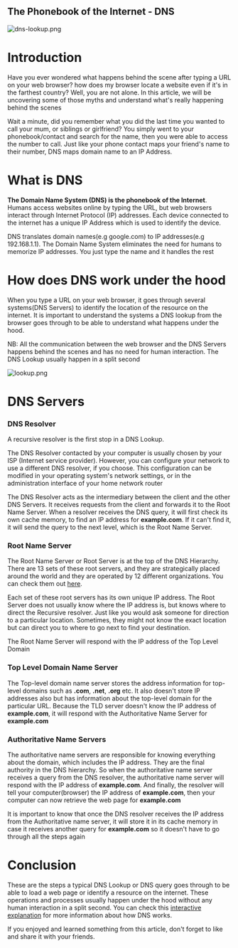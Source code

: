 ## The Phonebook of the Internet - DNS

![dns-lookup.png](https://cdn.hashnode.com/res/hashnode/image/upload/v1604128454353/6i55H8U97.png)

# Introduction

Have you ever wondered what happens behind the scene after typing a URL on your web browser? how does my browser locate a website even if it's in the farthest country?  Well, you are not alone. In this article, we will be uncovering some of those myths and understand what's really happening behind the scenes

Wait a minute, did you remember what you did the last time you wanted to call your mum, or siblings or girlfriend? You simply went to your phonebook/contact and search for the name, then you were able to access the number to call. Just like your phone contact maps your friend's name to their number, DNS maps domain name to an IP Address. 

# What is DNS

**The Domain Name System (DNS) is the phonebook of the Internet**. Humans access websites online by typing the URL, but web browsers interact through Internet Protocol (IP) addresses. Each device connected to the internet has a unique IP Address which is used to identify the device.

DNS translates domain names(e.g google.com) to IP addresses(e.g 192.168.1.1). The Domain Name System eliminates the need for humans to memorize IP addresses. You just type the name and it handles the rest

# How does DNS work under the hood

When you type a URL on your web browser, it goes through several systems(DNS Servers) to identify the location of the resource on the internet. It is important to understand the systems a DNS lookup from the browser goes through to be able to understand what happens under the hood. 

NB: All the communication between the web browser and the DNS Servers happens behind the scenes and has no need for human interaction. The DNS Lookup usually happen in a split second

![lookup.png](https://www.appneta.com/images/network-monitoring/dns-example.png)

# DNS Servers

### DNS Resolver 
A recursive resolver is the first stop in a DNS Lookup. 

The DNS Resolver contacted by your computer is usually chosen by your ISP (Internet service provider). However, you can configure your network to use a different DNS resolver, if you choose. This configuration can be modified in your operating system's network settings, or in the administration interface of your home network router

The DNS Resolver acts as the intermediary between the client and the other DNS Servers. It receives requests from the client and forwards it to the Root Name Server. When a resolver receives the DNS query, it will first check its own cache memory, to find an IP address for **example.com**. If it can't find it, it will send the query to the next level, which is the Root Name Server. 

### Root Name Server

The Root Name Server or Root Server is at the top of the DNS Hierarchy. There are 13 sets of these root servers, and they are strategically placed around the world and they are operated by 12 different organizations. You can check them out [here](https://www.iana.org/domains/root/servers#:~:text=The%20authoritative%20name%20servers%20that,13%20named%20authorities%2C%20as%20follows.). 

Each set of these root servers has its own unique IP address. The Root Server does not usually know where the IP address is, but knows where to direct the Recursive resolver. Just like you would ask someone for direction to a particular location. Sometimes, they might not know the exact location but can direct you to where to go next to find your destination. 

The Root Name Server will respond with the IP address of the Top Level Domain

### Top Level Domain Name Server
The Top-level domain name server stores the address information for top-level domains such as **.com**, **.net**, **.org** etc.  It also doesn't store IP addresses also but has information about the top-level domain for the particular URL. Because the TLD server doesn't know the IP address of **example.com**, it will respond with the Authoritative Name Server for **example.com**

### Authoritative Name Servers
The authoritative name servers are responsible for knowing everything about the domain, which includes the IP address. They are the final authority in the DNS hierarchy. So when the authoritative name server receives a query from the DNS resolver, the authoritative name server will respond with the IP address of **example.com**. And finally, the resolver will tell your computer(browser) the IP address of **example.com**, then your computer can now retrieve the web page for **example.com**

It is important to know that once the DNS resolver receives the IP address from the Authoritative name server, it will store it in its cache memory in case it receives another query for **example.com** so it doesn't have to go through all the steps again

# Conclusion

These are the steps a typical DNS Lookup or DNS query goes through to be able to load a web page or identify a resource on the internet. These operations and processes usually happen under the hood without any human interaction in a split second. You can check this [interactive explanation](https://www.verisign.com/en_US/website-presence/online/how-dns-works/index.xhtml) for more information about how DNS works. 

If you enjoyed and learned something from this article, don't forget to like and share it with your friends. 


